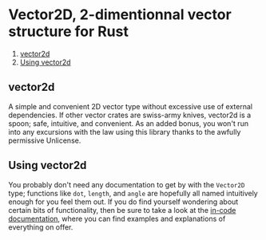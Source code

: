 # Vector2D, 2-dimentionnal vector structure for Rust

1. [vector2d](#vector2d)
2. [Using vector2d](#using-vector2d)

## vector2d

A simple and convenient 2D vector type without excessive use of external dependencies. If other vector crates are swiss-army knives, vector2d is a spoon; safe, intuitive, and convenient. As an added bonus, you won't run into any excursions with the law using this library thanks to the awfully permissive Unlicense.

## Using vector2d

You probably don't need any documentation to get by with the `Vector2D` type; functions like `dot`, `length`, and `angle` are hopefully all named intuitively enough for you feel them out. If you do find yourself wondering about certain bits of functionality, then be sure to take a look at the [in-code documentation](src/lib.rs), where you can find examples and explanations of everything on offer.
